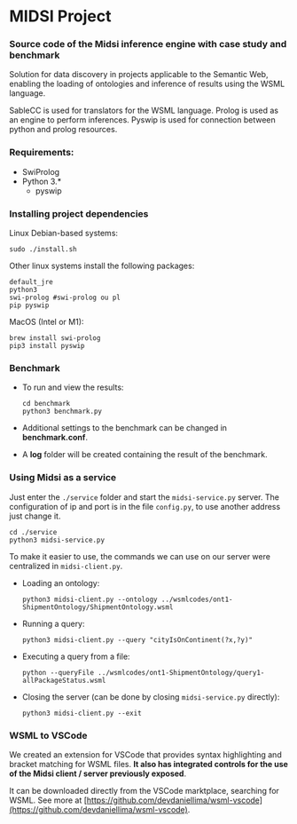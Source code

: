 # MIDSI Project

### Source code of the Midsi inference engine with case study and benchmark

Solution for data discovery in projects applicable to the Semantic Web, enabling the loading of ontologies and inference of results using the WSML language.

SableCC is used for translators for the WSML language.
Prolog is used as an engine to perform inferences.
Pyswip is used for connection between python and prolog resources.

### Requirements:

- SwiProlog
- Python 3.\*
  - pyswip

### Installing project dependencies

Linux Debian-based systems:

    sudo ./install.sh

Other linux systems install the following packages:

    default_jre
    python3
    swi-prolog #swi-prolog ou pl
    pip pyswip

MacOS (Intel or M1):

    brew install swi-prolog
    pip3 install pyswip

### Benchmark

- To run and view the results:

      cd benchmark
      python3 benchmark.py

- Additional settings to the benchmark can be changed in **benchmark.conf**.

- A **log** folder will be created containing the result of the benchmark.

### Using Midsi as a service

Just enter the `./service` folder and start the `midsi-service.py` server. The configuration of ip and port is in the file `config.py`, to use another address just change it.

    cd ./service
    python3 midsi-service.py

To make it easier to use, the commands we can use on our server were centralized in `midsi-client.py`.

- Loading an ontology:

    ```
    python3 midsi-client.py --ontology ../wsmlcodes/ont1-ShipmentOntology/ShipmentOntology.wsml
    ```

- Running a query:

    ```
    python3 midsi-client.py --query "cityIsOnContinent(?x,?y)"
    ```

- Executing a query from a file:

    ```
    python --queryFile ../wsmlcodes/ont1-ShipmentOntology/query1-allPackageStatus.wsml
    ```

- Closing the server (can be done by closing `midsi-service.py` directly):

    ```
    python3 midsi-client.py --exit
    ```

### WSML to VSCode

We created an extension for VSCode that provides syntax highlighting and bracket matching for WSML files. **It also has integrated controls for the use of the Midsi client / server previously exposed**.

It can be downloaded directly from the VSCode marktplace, searching for WSML. See more at [https://github.com/devdaniellima/wsml-vscode](https://github.com/devdaniellima/wsml-vscode).